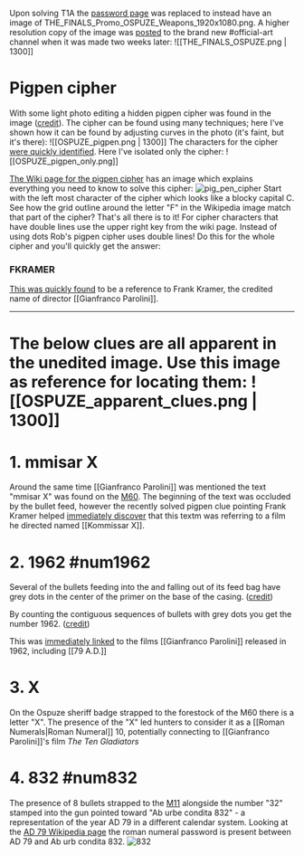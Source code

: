 Upon solving T1A the [password page](https://www.reachthefinals.com/t1-a) was replaced to instead have an image of THE_FINALS_Promo_OSPUZE_Weapons_1920x1080.png. 
A higher resolution copy of the image was [posted](https://discord.com/channels/1008696016318513243/1031539174743998526/1034504554085097583) to the brand new \#official-art channel when it was 
made two weeks later: ![[THE_FINALS_OSPUZE.png | 1300]]
# Pigpen cipher

With some light photo editing a hidden pigpen cipher was found in the image ([credit](https://discord.com/channels/1008696016318513243/1011929497139953744/1029453835057496084)). 
The cipher can be found using many techniques; here I've shown how it can be found by adjusting curves in the photo (it's faint, but it's there): ![[OSPUZE_pigpen.png | 1300]]
The characters for the cipher [were quickly identified](https://discord.com/channels/1008696016318513243/1011929497139953744/1029457222369030185). Here I've isolated only the cipher:
![[OSPUZE_pigpen_only.png]]

[The Wiki page for the pigpen cipher](https://en.wikipedia.org/wiki/Pigpen_cipher) has an image which explains everything you need to know to solve this cipher:
![pig_pen_cipher](https://upload.wikimedia.org/wikipedia/commons/thumb/3/36/Pigpen_cipher_key.svg/1280px-Pigpen_cipher_key.svg.png)
Start with the left most character of the cipher which looks like a blocky capital C. See how the grid outline around the letter "F" in the Wikipedia image match that part of the cipher? That's all there is to it!
For cipher characters that have double lines use the upper right key from the wiki page. Instead of using dots Rob's pigpen cipher uses double lines! Do this for the whole cipher and you'll quickly get the answer:
### FKRAMER
[This was quickly found](https://discord.com/channels/1008696016318513243/1011929497139953744/1029674085816479777) to be a reference to Frank Kramer, the credited name of director [[Gianfranco Parolini]].

---
# The below clues are all apparent in the unedited image. Use this image as reference for locating them: ![[OSPUZE_apparent_clues.png | 1300]]
# 1. mmisar X
Around the same time [[Gianfranco Parolini]] was mentioned the text "mmisar X" was found on the [M60](https://www.thefinals.wiki/wiki/M60). The beginning of the text was occluded by the bullet feed, however the recently solved pigpen clue pointing Frank Kramer helped [immediately discover](https://discord.com/channels/1008696016318513243/1011929497139953744/1029673983156690984) that this textm was referring to a film he directed named [[Kommissar X]].

# 2. 1962 #num1962
Several of the bullets feeding into the  and falling out of its feed bag have grey dots in the center of the primer on the base of the casing. ([credit](https://discord.com/channels/1008696016318513243/1011929497139953744/1030107164259405844))

By counting the contiguous sequences of bullets with grey dots you get the number 1962. ([credit](https://discord.com/channels/1008696016318513243/1011929497139953744/1030164123889176689))

This was [immediately linked](https://discord.com/channels/1008696016318513243/1011929497139953744/1030164529725837312) to the films [[Gianfranco Parolini]] released in 1962, including [[79 A.D.]] 

# 3. X
On the Ospuze sheriff badge strapped to the forestock of the M60 there is a letter "X". The presence of the "X" led hunters to consider it as a [[Roman Numerals|Roman Numeral]] 10, potentially connecting to [[Gianfranco Parolini]]'s film *The Ten Gladiators*

# 4. 832 #num832
The presence of 8 bullets strapped to the [M11](https://www.thefinals.wiki/wiki/M11) alongside the number "32" stamped into the gun pointed toward "Ab urbe condita 832" - a representation of the year AD 79 in a different calendar system. 
Looking at the [AD 79 Wikipedia page](https://en.wikipedia.org/wiki/AD_79) the roman numeral password is present between AD 79 and Ab urb condita 832.  ![832](https://media.discordapp.net/attachments/1011929497139953744/1038421217050382336/image.png)


